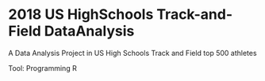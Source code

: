 # 2018 US HighSchools Track-and-Field DataAnalysis
A Data Analysis Project in US High Schools Track and Field top 500 athletes

Tool: Programming R
